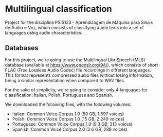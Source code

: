 # Multilingual classification

Project for the discipline PSI5123 - Aprendizagem de Máquina para Sinais de Áudio e Voz, which consists of classifying audio texts into a set of languages using audio characteristics.

## Databases

For this project, we're going to use the Multilingual LibriSpeech (MLS) database (available at https://www.openslr.org/94/), which consists of short FLAC (Free Lossless Audio Codec) file recordings in different languages. This format represents compressed audio  files without losing information, being a similar representation when compared to WAV files.

For the sake of simplicity, we're going to consider only 4 languages for classification: Italian, Polish, Portuguese and Spanish.

We downloaded the following files, with the following volumes:

- Italian: Common Voice Corpus 1.0 (50 GB, 1.697 voices)
- Polish: Common Voice Corpus 1.0 (15 GB, 2.249 voices)
- Portuguese: Common Voice Corpus 1.0 (9.3 GB, 313 voices)
- Spanish: Common Voice Corpus 2.0 (2.6 GB, 289 voices)
